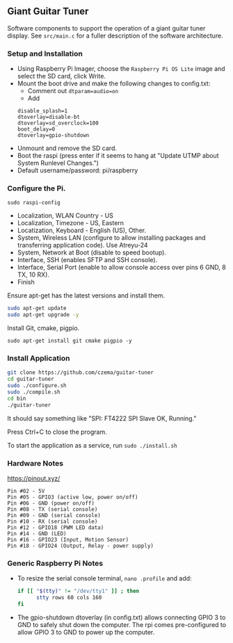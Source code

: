 ## Giant Guitar Tuner ##

Software components to support the operation of a giant guitar tuner display.  See `src/main.c` for a fuller description of the software architecture.

### Setup and Installation ###

* Using Raspberry Pi Imager, choose the `Raspberry Pi OS Lite` image and select the SD card, click Write.
* Mount the boot drive and make the following changes to config.txt:
  * Comment out `dtparam=audio=on`
  * Add
  ```
  disable_splash=1
  dtoverlay=disable-bt
  dtoverlay=sd_overclock=100
  boot_delay=0
  dtoverlay=gpio-shutdown
  ```
* Unmount and remove the SD card.
* Boot the raspi (press enter if it seems to hang at "Update UTMP about System Runlevel Changes.")
* Default username/password: pi/raspberry

### Configure the Pi. ###

`sudo raspi-config`

* Localization, WLAN Country - US
* Localization, Timezone - US, Eastern
* Locatization, Keyboard - English (US), Other.
* System, Wireless LAN (configure to allow installing packages and transferring application code). Use Atreyu-24
* System, Network at Boot (disable to speed bootup).
* Interface, SSH (enables SFTP and SSH console).
* Interface, Serial Port (enable to allow console access over pins 6 GND, 8 TX, 10 RX).
* Finish

Ensure apt-get has the latest versions and install them.

```bash
sudo apt-get update
sudo apt-get upgrade -y
```

Install Git, cmake, pigpio.

`sudo apt-get install git cmake pigpio -y`

### Install Application ###

```bash
git clone https://github.com/czema/guitar-tuner
cd guitar-tuner
sudo ./configure.sh
sudo ./compile.sh
cd bin
./guitar-tuner
```

It should say something like "SPI: FT4222 SPI Slave OK, Running."

Press Ctrl+C to close the program.

To start the application as a service, run `sudo ./install.sh`

### Hardware Notes ###
https://pinout.xyz/

```
Pin #02 - 5V
Pin #05 - GPIO3 (active low, power on/off)
Pin #06 - GND (power on/off)
Pin #08 - TX (serial console)
Pin #09 - GND (serial console)
Pin #10 - RX (serial console)
Pin #12 - GPIO18 (PWM LED data)
Pin #14 - GND (LED)
Pin #16 - GPIO23 (Input, Motion Sensor)
Pin #18 - GPIO24 (Output, Relay - power supply)
```

### Generic Raspberry Pi Notes ###

* To resize the serial console terminal, `nano .profile` and add:
  ```bash
  if [[ "$(tty)" != "/dev/tty1" ]] ; then
        stty rows 60 cols 160
  fi
  ```
* The gpio-shutdown dtoverlay (in config.txt) allows connecting GPIO 3 to GND to safely shut down the computer.  The rpi comes pre-configured to allow GPIO 3 to GND to power up the computer.
